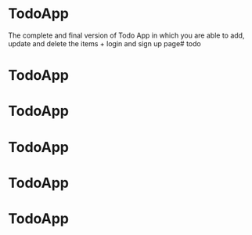 # TodoApp
The complete and final version of Todo App in which you are able to add, update and delete the items + login and sign up page# todo
# TodoApp
# TodoApp
# TodoApp
# TodoApp
# TodoApp
